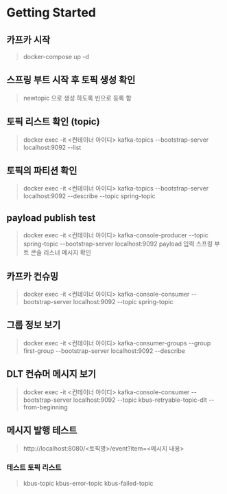 # Getting Started

## 카프카 시작
> docker-compose up -d

## 스프링 부트 시작 후 토픽 생성 확인
> newtopic 으로 생성 하도록 빈으로 등록 함

## 토픽 리스트 확인 (topic)
> docker exec -it <컨테이너 아이디> kafka-topics --bootstrap-server localhost:9092 --list

## 토픽의 파티션 확인
> docker exec -it <컨테이너 아이디> kafka-topics --bootstrap-server localhost:9092 --describe --topic spring-topic

## payload publish test
> docker exec -it <컨테이너 아이디> kafka-console-producer --topic spring-topic --bootstrap-server localhost:9092
> payload 입력
> 스프링 부트 콘솔 리스너 메시지 확인

## 카프카 컨슈밍
> docker exec -it <컨테이너 아이디> kafka-console-consumer --bootstrap-server localhost:9092 --topic spring-topic

## 그룹 정보 보기
> docker exec -it <컨테이너 아이디> kafka-consumer-groups --group first-group --bootstrap-server localhost:9092 --describe
> 

## DLT 컨슈머 메시지 보기
> docker exec -it <컨테이너 아이디> kafka-console-consumer --bootstrap-server localhost:9092 --topic kbus-retryable-topic-dlt --from-beginning

## 메시지 발행 테스트
> http://localhost:8080/<토픽명>/event?item=<메시지 내용>
### 테스트 토픽 리스트
> kbus-topic
> kbus-error-topic
> kbus-failed-topic